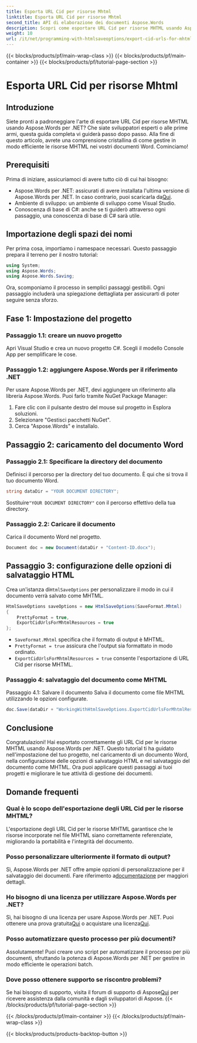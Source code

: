 ```yaml
---
title: Esporta URL Cid per risorse Mhtml
linktitle: Esporta URL Cid per risorse Mhtml
second_title: API di elaborazione dei documenti Aspose.Words
description: Scopri come esportare URL Cid per risorse MHTML usando Aspose.Words per .NET in questo tutorial passo dopo passo. Perfetto per sviluppatori di tutti i livelli.
weight: 10
url: /it/net/programming-with-htmlsaveoptions/export-cid-urls-for-mhtml-resources/
---
```


{{< blocks/products/pf/main-wrap-class >}}
{{< blocks/products/pf/main-container >}}
{{< blocks/products/pf/tutorial-page-section >}}

# Esporta URL Cid per risorse Mhtml

## Introduzione

Siete pronti a padroneggiare l'arte di esportare URL Cid per risorse MHTML usando Aspose.Words per .NET? Che siate sviluppatori esperti o alle prime armi, questa guida completa vi guiderà passo dopo passo. Alla fine di questo articolo, avrete una comprensione cristallina di come gestire in modo efficiente le risorse MHTML nei vostri documenti Word. Cominciamo!

## Prerequisiti

Prima di iniziare, assicuriamoci di avere tutto ciò di cui hai bisogno:

-  Aspose.Words per .NET: assicurati di avere installata l'ultima versione di Aspose.Words per .NET. In caso contrario, puoi scaricarla da[Qui](https://releases.aspose.com/words/net/).
- Ambiente di sviluppo: un ambiente di sviluppo come Visual Studio.
- Conoscenza di base di C#: anche se ti guiderò attraverso ogni passaggio, una conoscenza di base di C# sarà utile.

## Importazione degli spazi dei nomi

Per prima cosa, importiamo i namespace necessari. Questo passaggio prepara il terreno per il nostro tutorial:

```csharp
using System;
using Aspose.Words;
using Aspose.Words.Saving;
```

Ora, scomponiamo il processo in semplici passaggi gestibili. Ogni passaggio includerà una spiegazione dettagliata per assicurarti di poter seguire senza sforzo.

## Fase 1: Impostazione del progetto

### Passaggio 1.1: creare un nuovo progetto
Apri Visual Studio e crea un nuovo progetto C#. Scegli il modello Console App per semplificare le cose.

### Passaggio 1.2: aggiungere Aspose.Words per il riferimento .NET
Per usare Aspose.Words per .NET, devi aggiungere un riferimento alla libreria Aspose.Words. Puoi farlo tramite NuGet Package Manager:

1. Fare clic con il pulsante destro del mouse sul progetto in Esplora soluzioni.
2. Selezionare "Gestisci pacchetti NuGet".
3. Cerca "Aspose.Words" e installalo.

## Passaggio 2: caricamento del documento Word

### Passaggio 2.1: Specificare la directory del documento
Definisci il percorso per la directory del tuo documento. È qui che si trova il tuo documento Word.

```csharp
string dataDir = "YOUR DOCUMENT DIRECTORY";
```

 Sostituire`"YOUR DOCUMENT DIRECTORY"` con il percorso effettivo della tua directory.

### Passaggio 2.2: Caricare il documento
Carica il documento Word nel progetto.

```csharp
Document doc = new Document(dataDir + "Content-ID.docx");
```

## Passaggio 3: configurazione delle opzioni di salvataggio HTML

 Crea un'istanza di`HtmlSaveOptions` per personalizzare il modo in cui il documento verrà salvato come MHTML.

```csharp
HtmlSaveOptions saveOptions = new HtmlSaveOptions(SaveFormat.Mhtml)
{
    PrettyFormat = true,
    ExportCidUrlsForMhtmlResources = true
};
```

- `SaveFormat.Mhtml` specifica che il formato di output è MHTML.
- `PrettyFormat = true` assicura che l'output sia formattato in modo ordinato.
- `ExportCidUrlsForMhtmlResources = true` consente l'esportazione di URL Cid per risorse MHTML.

### Passaggio 4: salvataggio del documento come MHTML

Passaggio 4.1: Salvare il documento
Salva il documento come file MHTML utilizzando le opzioni configurate.

```csharp
doc.Save(dataDir + "WorkingWithHtmlSaveOptions.ExportCidUrlsForMhtmlResources.mhtml", saveOptions);
```

## Conclusione

Congratulazioni! Hai esportato correttamente gli URL Cid per le risorse MHTML usando Aspose.Words per .NET. Questo tutorial ti ha guidato nell'impostazione del tuo progetto, nel caricamento di un documento Word, nella configurazione delle opzioni di salvataggio HTML e nel salvataggio del documento come MHTML. Ora puoi applicare questi passaggi ai tuoi progetti e migliorare le tue attività di gestione dei documenti.

## Domande frequenti

### Qual è lo scopo dell'esportazione degli URL Cid per le risorse MHTML?
L'esportazione degli URL Cid per le risorse MHTML garantisce che le risorse incorporate nel file MHTML siano correttamente referenziate, migliorando la portabilità e l'integrità del documento.

### Posso personalizzare ulteriormente il formato di output?
 Sì, Aspose.Words per .NET offre ampie opzioni di personalizzazione per il salvataggio dei documenti. Fare riferimento a[documentazione](https://reference.aspose.com/words/net/) per maggiori dettagli.

### Ho bisogno di una licenza per utilizzare Aspose.Words per .NET?
 Sì, hai bisogno di una licenza per usare Aspose.Words per .NET. Puoi ottenere una prova gratuita[Qui](https://releases.aspose.com/) o acquistare una licenza[Qui](https://purchase.aspose.com/buy).

### Posso automatizzare questo processo per più documenti?
Assolutamente! Puoi creare uno script per automatizzare il processo per più documenti, sfruttando la potenza di Aspose.Words per .NET per gestire in modo efficiente le operazioni batch.

### Dove posso ottenere supporto se riscontro problemi?
Se hai bisogno di supporto, visita il forum di supporto di Aspose[Qui](https://forum.aspose.com/c/words/8) per ricevere assistenza dalla comunità e dagli sviluppatori di Aspose.
{{< /blocks/products/pf/tutorial-page-section >}}

{{< /blocks/products/pf/main-container >}}
{{< /blocks/products/pf/main-wrap-class >}}

{{< blocks/products/products-backtop-button >}}
